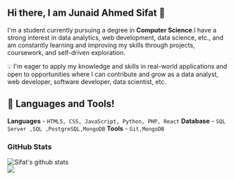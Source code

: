 ## Hi there, I am Junaid Ahmed Sifat 👋

I'm a student currently pursuing a degree in **Computer Science**.I have a strong interest in data analytics, web development, data science, etc., and am constantly learning and improving my skills through projects, coursework, and self-driven exploration.

💡 I'm eager to apply my knowledge and skills in real-world applications and open to opportunities where I can contribute and grow as a data analyst, web developer, software developer, data scientist, etc.

## 🔧 Languages and Tools!
  **Languages** - `HTML5, CSS, JavaScript, Python, PHP, React`
  **Database** - `SQL Server ,SQL ,PostgreSQL,MongoDB`
  **Tools** - `Git,MongoDB` 


### GitHub Stats

<img src="https://github-readme-stats.anuraghazra1.vercel.app/api?username=Junaid-Ahmed-Sifat&show_icons=true&include_all_commits=true&theme=omni&count_private=true)" alt="Sifat's github stats" />


<br/>

<a href="https://github.com/irtiza1999">
  <img src="https://github-readme-stats.vercel.app/api/top-langs/?username=Junaid-Ahmed-Sifat&layout=compact&theme=tokyonight" />
</a>
